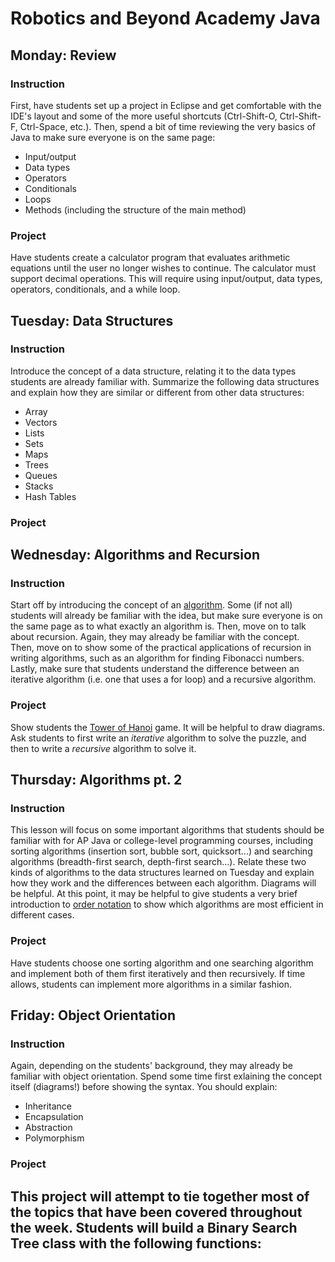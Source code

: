 # Robotics and Beyond Academy Java

## Monday: Review

### Instruction
First, have students set up a project in Eclipse and get comfortable with the
IDE's layout and some of the more useful shortcuts (Ctrl-Shift-O, Ctrl-Shift-F,
Ctrl-Space, etc.). Then, spend a bit of time reviewing the very basics of Java
to make sure everyone is on the same page:
- Input/output
- Data types
- Operators
- Conditionals
- Loops
- Methods (including the structure of the main method)

### Project
Have students create a calculator program that evaluates arithmetic equations
until the user no longer wishes to continue. The calculator must support
decimal operations. This will require using input/output, data types,
operators, conditionals, and a while loop.


## Tuesday: Data Structures

### Instruction
Introduce the concept of a data structure, relating it to the data types
students are already familiar with. Summarize the following data structures and
explain how they are similar or different from other data structures:
- Array
- Vectors
- Lists
- Sets
- Maps
- Trees
- Queues
- Stacks
- Hash Tables

### Project



## Wednesday: Algorithms and Recursion

### Instruction
Start off by introducing the concept of an
[algorithm](https://en.wikipedia.org/wiki/Algorithm). Some (if not all)
students will already be familiar with the idea, but make sure everyone is on
the same page as to what exactly an algorithm is. Then, move on to talk about
recursion. Again, they may already be familiar with the concept.  Then, move on
to show some of the practical applications of recursion in writing algorithms,
such as an algorithm for finding Fibonacci numbers. Lastly, make sure that
students understand the difference between an iterative algorithm (i.e. one that
uses a for loop) and a recursive algorithm.

### Project
Show students the [Tower of Hanoi](https://en.wikipedia.org/wiki/Tower_of_Hanoi)
game. It will be helpful to draw diagrams. Ask students to first write an
*iterative* algorithm to solve the puzzle, and then to write a *recursive*
algorithm to solve it.


## Thursday: Algorithms pt. 2

### Instruction
This lesson will focus on some important algorithms that students should be
familiar with for AP Java or college-level programming courses, including
sorting algorithms (insertion sort, bubble sort, quicksort...) and searching
algorithms (breadth-first search, depth-first search...). Relate these two
kinds of algorithms to the data structures learned on Tuesday and explain how
they work and the differences between each algorithm. Diagrams will be helpful.
At this point, it may be helpful to give students a very brief introduction to
[order notation](https://en.wikipedia.org/wiki/Big_O_notation) to show which
algorithms are most efficient in different cases.

### Project
Have students choose one sorting algorithm and one searching algorithm and
implement both of them first iteratively and then recursively. If time allows,
students can implement more algorithms in a similar fashion.


## Friday: Object Orientation

### Instruction
Again, depending on the students' background, they may already be familiar with
object orientation. Spend some time first exlaining the concept itself
(diagrams!) before showing the syntax. You should explain:
- Inheritance
- Encapsulation
- Abstraction
- Polymorphism

### Project
This project will attempt to tie together most of the topics that have been
covered throughout the week. Students will build a Binary Search Tree class
with the following functions:
- 

